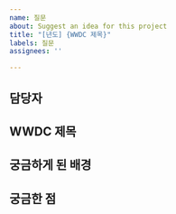 ```yaml
---
name: 질문
about: Suggest an idea for this project
title: "[년도] {WWDC 제목}"
labels: 질문
assignees: ''

---
```


## 담당자 

## WWDC 제목

## 궁금하게 된 배경

## 궁금한 점
